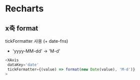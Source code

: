 # Recharts

## x축 format
tickFormatter 사용 (+ date-fns)
- 'yyyy-MM-dd' -> 'M-d'
```js
<XAxis
 dataKey='date'
 tickFormatter={(value) => format(new Date(value), 'M-d')}
>
```